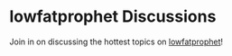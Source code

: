 # lowfatprophet Discussions

Join in on discussing the hottest topics on [lowfatprophet](https://lowfatprophet.codeberg.page)!

